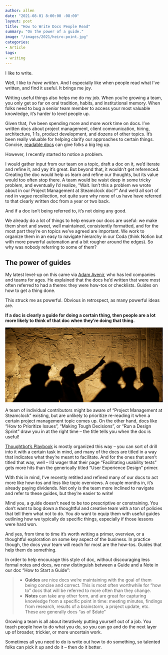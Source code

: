 ```yaml
---
author: allen
date: "2021-08-01 8:00:00 -08:00"
layout: post
title: "How to Write Docs People Read"
summary: "On the power of a guide."
image: "/images/2021/heiro-point.jpg"
categories:
- Article
tags:
- writing
---
```


I like to write.

Well, I like to *have written*. And I especially like when people read what I’ve written, and find it useful. It brings me joy.

Writing useful things also helps me do my job. When you’re growing a team, you only get so far on oral tradition, habits, and institutional memory. When folks need to bug a senior team member to access your most valuable knowledge, it’s harder to level people up.

Given that, I’ve been spending more and more work time on docs. I’ve written docs about project management, client communication, hiring, architecture, 1:1s, product development, and dozens of other topics. It’s been really valuable for helping clarify our approaches to certain things. Concise, [readable docs](https://allenpike.com/2019/making-a-list-bold) can give folks a big leg up.

However, I recently started to notice a problem.

I would gather input from our team on a topic, draft a doc on it, we’d iterate and refine it, and yay it’s great. But beyond that, it wouldn’t get referenced. Creating the doc would help us learn and refine our thoughts, but its value would too often stop there. A team would be waist deep in some tricky problem, and eventually I’d realize, “Wait. Isn’t this a problem we wrote about in our Project Management at Steamclock doc?” And we’d all sort of nod in vague recollection, not quite sure why none of us have have referred to that clearly written doc from a year or two back.

And if a doc isn’t being referred to, it’s not doing any good.

We already do a lot of things to help ensure our docs are useful: we make them short and sweet, well maintained, consistently formatted, and for the most part they’re on topics we’ve agreed are important. We work to organize them in an easy to navigate hierarchy in our Coda (think Notion but with more powerful automation and a bit rougher around the edges). So why was nobody referring to some of them?

## The power of guides

My latest level-up on this came via [Adam Avenir](https://twitter.com/adamavenir), who has led companies and teams for ages. He explained that the docs he’d written that were most often referred to had a theme: they were how-tos or checklists. Guides on how to get a thing done.

This struck me as powerful. Obvious in retrospect, as many powerful ideas are.

**If a doc is clearly a guide for doing a certain thing, then people are a lot more likely to think of that doc when they’re doing that thing.**

<img src="/images/2021/heiro-point.jpg" />

A team of individual contributors might be aware of “Project Management at Steamclock” existing, but are unlikely to prioritize re-reading it when a certain project management topic comes up. On the other hand, docs like “How to Prioritize Issues”, “Making Tough Decisions”, or “Run a Design Sprint” draw you in at the right time – the title tells you when the doc is useful!

[Thoughtbot’s Playbook](https://thoughtbot.com/playbook) is mostly organized this way – you can sort of drill into it with a certain task in mind, and many of the docs are titled in a way that indicates what they’re meant to facilitate. And for the ones that aren’t titled that way, well – I’d wager that their page “Facilitating usability tests” gets more hits than the generically titled “User Experience Design” primer.

With this in mind, I’ve recently retitled and refined many of our docs to act more like how-tos and less like topic overviews. A couple months in, it’s already paying dividends. Not only is the team more inclined to navigate and refer to these guides, but they’re easier to write!

Mind you, a guide doesn’t need to be too prescriptive or constraining. You don’t want to bog down a thoughtful and creative team with a ton of policies that tell them what not to do. You *do* want to equip them with useful guides outlining how we typically do specific things, especially if those lessons were hard won.

And yes, from time to time it’s worth writing a primer, overview, or a thoughtful exploration on some key aspect of the business. In practice though, the docs your team will reach for most are the how-tos. Guides that help them do something.

In order to help encourage this style of doc, without discouraging less formal notes and docs, we now distinguish between a Guide and a Note in our doc “How to Start a Guide”:

> * **Guides** are nice docs we’re maintaining with the goal of them being concise and correct. This is most often worthwhile for “how to” docs that will be referred to more often than they change.
> * **Notes** can take any other form, and are great for capturing knowledge from a specific point in time: meeting minutes, findings from research, results of a brainstorm, a project update, etc. These are generally docs “as of $date”

Growing a team is all about iteratively putting yourself out of a job. You teach people how to do what you do, so you can go and do the next layer up of broader, trickier, or more uncertain work.

Sometimes all you need to do is write out how to do something, so talented folks can pick it up and do it – then do it better.
